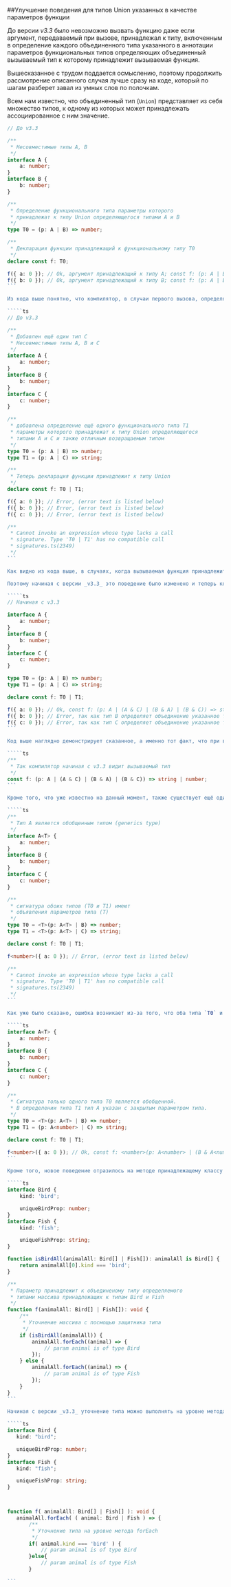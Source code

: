 ##Улучшение поведения для типов Union указанных в качестве параметров функции

До версии _v3.3_ было невозможно вызвать функцию даже если аргумент, передаваемый при вызове, принадлежал к типу, включенным в определение каждого объединенного типа указанного в аннотации параметров функциональных типов определяющих объединенный вызываемый тип к которому принадлежит вызываемая функция.

Вышесказанное с трудом поддается осмыслению, поэтому продолжить рассмотрение описанного случая лучше сразу на коде, который по шагам разберет завал из умных слов по полочкам.

Всем нам известно, что объединенный тип (`Union`) представляет из себя множество типов, к одному из которых может принадлежать ассоциированное с ним значение.

`````ts
// До v3.3

/**
 * Несовместимые типы A, B
 */
interface A {
    a: number;
}
interface B {
    b: number;
}

/**
 * Определение функционального типа параметры которого
 * принадлежат к типу Union определяющегося типами A и B
 */
type T0 = (p: A | B) => number;

/**
 * Декларация функции принадлежащий к функциональному типу T0
 */
declare const f: T0;

f({ a: 0 }); // Ok, аргумент принадлежащий к типу A; const f: (p: A | B) => number
f({ b: 0 }); // Ok, аргумент принадлежащий к типу B; const f: (p: A | B) => number
```

Из кода выше понятно, что компилятор, в случаи первого вызова, определяет принадлежность аргумента к типу `A`, а во втором к типу `B`. Все предельно просто, поэтому перейдем к следующему шагу и расширим пример.

`````ts
// До v3.3

/**
 * Добавлен ещё один тип C
 * Несовместимые типы A, B и C
 */
interface A {
    a: number;
}
interface B {
    b: number;
}
interface C {
    c: number;
}

/**
 * добавлена определение ещё одного функционального типа T1
 * параметры которого принадлежат к типу Union определяющегося
 * типами A и C и также отличным возвращаемым типом
 */
type T0 = (p: A | B) => number;
type T1 = (p: A | C) => string;

/**
 * Теперь декларация функции принадлежит к типу Union
 */
declare const f: T0 | T1;

f({ a: 0 }); // Error, (error text is listed below)
f({ b: 0 }); // Error, (error text is listed below)
f({ c: 0 }); // Error, (error text is listed below)

/**
 * Cannot invoke an expression whose type lacks a call
 * signature. Type 'T0 | T1' has no compatible call
 * signatures.ts(2349)
 */
```

Как видно из кода выше, в случаях, когда вызываемая функция принадлежит к типу `Union` определенному функциональными типами, в параметрах которых также указаны объединенные типы, даже не смотря на то, что их определение включает общий для всех тип `A`, возникает ошибка. Это кажется нелогичным, так как тип объединение вызывающий ошибку определяется типами, которые по отдельности к ней не приводят.

Поэтому начиная с версии _v3.3_ это поведение было изменено и теперь код из второго примера не приводит к ошибке.

`````ts
// Начиная с v3.3

interface A {
    a: number;
}
interface B {
    b: number;
}
interface C {
    c: number;
}

type T0 = (p: A | B) => number;
type T1 = (p: A | C) => string;

declare const f: T0 | T1;

f({ a: 0 }); // Ok, const f: (p: A | (A & C) | (B & A) | (B & C)) => string | number
f({ b: 0 }); // Error, так как тип B определяет объединение указанное только в параметрах типа T0
f({ c: 0 }); // Error, так как тип С определяет объединение указанное только в параметрах типа T1
```

Код выше наглядно демонстрирует сказанное, а именно тот факт, что при вызове функции с аргументом принадлежащем к типу `A`, который является общим для всех определений типов Union, компилятор рассматривает вызываемую функцию основываясь сразу на двух функциональных типах `T0` и `T1` -

`````ts
/**
 * Так компилятор начиная с v3.3 видит вызываемый тип
 */
const f: (p: A | (A & C) | (B & A) | (B & C)) => string | number;
```

Кроме того, что уже известно на данный момент, также существует ещё один случай при котором новое поведение работать не будет. Таким случаем является ограничение на использование функциональных обобщены типов. Новое поведение не будет работать, если объединенный тип определяется более чем одним обобщенным вызываемым типом.

`````ts
/**
 * Тип A является обобщенным типом (generics type)
 */
interface A<T> {
    a: number;
}
interface B {
    b: number;
}
interface C {
    c: number;
}

/**
 * сигнатура обоих типов (T0 и T1) имеют
 * объявления параметров типа (T)
 */
type T0 = <T>(p: A<T> | B) => number;
type T1 = <T>(p: A<T> | C) => string;

declare const f: T0 | T1;

f<number>({ a: 0 }); // Error, (error text is listed below)

/**
 * Cannot invoke an expression whose type lacks a call
 * signature. Type 'T0 | T1' has no compatible call
 * signatures.ts(2349)
 */
```

Как уже было сказано, ошибка возникает из-за того, что оба типа `T0` и `T1` являются обобщенными. Но обобщенные типы в реальной практике обычное явление, при возникновении подобного случая единственных выход прибегнуть к механизму закрытия типазаполнителя.

`````ts
interface A<T> {
    a: number;
}
interface B {
    b: number;
}
interface C {
    c: number;
}

/**
 * Сигнатура только одного типа T0 является обобщенной.
 * В определении типа T1 тип A указан с закрытым параметром типа.
 */
type T0 = <T>(p: A<T> | B) => number;
type T1 = (p: A<number> | C) => string;

declare const f: T0 | T1;

f<number>({ a: 0 }); // Ok, const f: <number>(p: A<number> | (B & A<number>) | (B & C) | (A<number> & C)) => string | number
```

Кроме того, новое поведение отразилось на методе принадлежащему классу `Array`, а именно `forEach`. До версии _v3.3_, в случаях когда операции выполнялись над объектом принадлежащем к объединенному типу определенного массивами принадлежащих к разным типам, итерировать с помощью метода `forEach` над ним можно было лишь после его уточнения.

`````ts
interface Bird {
    kind: 'bird';

    uniqueBirdProp: number;
}
interface Fish {
    kind: 'fish';

    uniqueFishProp: string;
}

function isBirdAll(animalAll: Bird[] | Fish[]): animalAll is Bird[] {
    return animalAll[0].kind === 'bird';
}

/**
 * Параметр принадлежит к объединеному типу определяемого
 * типами массива принадлежащих к типам Bird и Fish
 */
function f(animalAll: Bird[] | Fish[]): void {
    /**
     * Уточнение массива с посмощью защитника типа
     */
    if (isBirdAll(animalAll)) {
        animalAll.forEach((animal) => {
            // param animal is of type Bird
        });
    } else {
        animalAll.forEach((animal) => {
            // param animal is of type Fish
        });
    }
}
```

Начиная с версии _v3.3_ уточнение типа можно выполнять на уровне метода `forEach` -

`````ts
interface Bird {
   kind: "bird";

   uniqueBirdProp: number;
}
interface Fish {
   kind: "fish";

   uniqueFishProp: string;
}



function f( animalAll: Bird[] | Fish[] ): void {
   animalAll.forEach( ( animal: Bird | Fish ) => {
       /**
        * Уточнение типа на уровне метода forEach
        */
       if( animal.kind === 'bird' ) {
           // param animal is of type Bird
       }else{
           // param animal is of type Fish
       }

```

